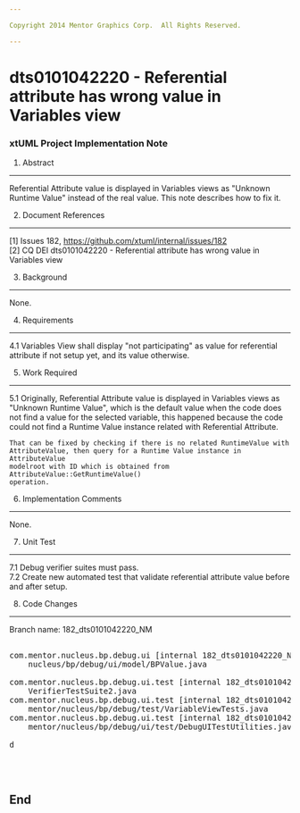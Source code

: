 ```yaml
---

Copyright 2014 Mentor Graphics Corp.  All Rights Reserved.

---
```


# dts0101042220 - Referential attribute has wrong value in Variables view
### xtUML Project Implementation Note

1. Abstract
-----------
Referential Attribute value is displayed in Variables views as "Unknown 
Runtime Value" instead of the real value. This note describes how to fix it.

2. Document References
----------------------
[1] Issues 182, https://github.com/xtuml/internal/issues/182  
[2] CQ DEI dts0101042220 - Referential attribute has wrong value in Variables view  

3. Background
-------------
None.  

4. Requirements
---------------
4.1 Variables View shall display "not participating" as value for referential 
    attribute if not setup yet, and its value otherwise.

5. Work Required
----------------
5.1 Originally, Referential Attribute value is displayed in Variables views as 
	"Unknown Runtime Value", which is the default value when the code does not 
	find a value for the selected variable, this happened because the code
	could not find a Runtime Value instance related with Referential Attribute.
	
	That can be fixed by checking if there is no related RuntimeValue with
	AttributeValue, then query for a Runtime Value instance in AttributeValue
	modelroot with ID which is obtained from AttributeValue::GetRuntimeValue() 
	operation.

6. Implementation Comments
--------------------------
None.

7. Unit Test
------------
7.1 Debug verifier suites must pass.  
7.2 Create new automated test that validate referential attribute value before
    and after setup.

8. Code Changes
---------------
Branch name: 182_dts0101042220_NM

<pre>

com.mentor.nucleus.bp.debug.ui [internal 182_dts0101042220_NM]/src/com/mentor/
    nucleus/bp/debug/ui/model/BPValue.java

com.mentor.nucleus.bp.debug.ui.test [internal 182_dts0101042220_NM]/src/
    VerifierTestSuite2.java
com.mentor.nucleus.bp.debug.ui.test [internal 182_dts0101042220_NM]/src/com/
    mentor/nucleus/bp/debug/test/VariableViewTests.java
com.mentor.nucleus.bp.debug.ui.test [internal 182_dts0101042220_NM]/src/com/
    mentor/nucleus/bp/debug/ui/test/DebugUITestUtilities.java

d



</pre>

End
---

